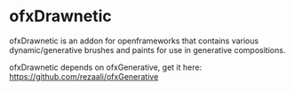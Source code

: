 ofxDrawnetic
============

ofxDrawnetic is an addon for openframeworks that contains various dynamic/generative brushes and paints for use in generative compositions. 

ofxDrawnetic depends on ofxGenerative, get it here: https://github.com/rezaali/ofxGenerative
